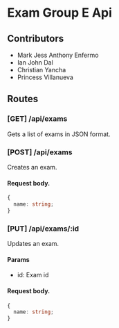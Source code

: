 # Exam Group E Api

## Contributors
- Mark Jess Anthony Enfermo
- Ian John Dal
- Christian Yancha
- Princess Villanueva

## Routes

### [GET] /api/exams
Gets a list of exams in JSON format.

### [POST] /api/exams
Creates an exam.
#### Request body.
```typescript
{
  name: string;
}
```

### [PUT] /api/exams/:id
Updates an exam.
#### Params
 - id: Exam id
#### Request body.
```typescript
{
  name: string;
}
```